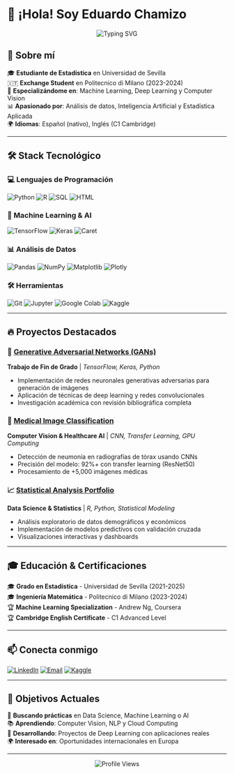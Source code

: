 # 👋 ¡Hola! Soy Eduardo Chamizo

<div align="center">
  <img src="https://readme-typing-svg.herokuapp.com?font=Fira+Code&pause=1000&color=2E9EF7&center=true&vCenter=true&width=435&lines=Statistics+%26+Data+Science+Student;AI+%26+Machine+Learning+Enthusiast;Passionate+about+Deep+Learning" alt="Typing SVG" />
</div>

## 🚀 Sobre mí

🎓 **Estudiante de Estadística** en Universidad de Sevilla  
🇮🇹 **Exchange Student** en Politecnico di Milano (2023-2024)  
🤖 **Especializándome en**: Machine Learning, Deep Learning y Computer Vision  
📊 **Apasionado por**: Análisis de datos, Inteligencia Artificial y Estadística Aplicada  
🌍 **Idiomas**: Español (nativo), Inglés (C1 Cambridge)

---

## 🛠️ Stack Tecnológico

### 💻 Lenguajes de Programación
![Python](https://img.shields.io/badge/Python-3776AB?style=for-the-badge&logo=python&logoColor=white)
![R](https://img.shields.io/badge/R-276DC3?style=for-the-badge&logo=r&logoColor=white)
![SQL](https://img.shields.io/badge/SQL-4479A1?style=for-the-badge&logo=mysql&logoColor=white)
![HTML](https://img.shields.io/badge/HTML5-E34F26?style=for-the-badge&logo=html5&logoColor=white)

### 🤖 Machine Learning & AI
![TensorFlow](https://img.shields.io/badge/TensorFlow-FF6F00?style=for-the-badge&logo=tensorflow&logoColor=white)
![Keras](https://img.shields.io/badge/Keras-D00000?style=for-the-badge&logo=keras&logoColor=white)
![Caret](https://img.shields.io/badge/Caret-007ACC?style=for-the-badge&logo=r&logoColor=white)

### 📊 Análisis de Datos
![Pandas](https://img.shields.io/badge/Pandas-150458?style=for-the-badge&logo=pandas&logoColor=white)
![NumPy](https://img.shields.io/badge/NumPy-013243?style=for-the-badge&logo=numpy&logoColor=white)
![Matplotlib](https://img.shields.io/badge/Matplotlib-11557C?style=for-the-badge&logo=python&logoColor=white)
![Plotly](https://img.shields.io/badge/Plotly-3F4F75?style=for-the-badge&logo=plotly&logoColor=white)

### 🛠️ Herramientas
![Git](https://img.shields.io/badge/Git-F05032?style=for-the-badge&logo=git&logoColor=white)
![Jupyter](https://img.shields.io/badge/Jupyter-F37626?style=for-the-badge&logo=jupyter&logoColor=white)
![Google Colab](https://img.shields.io/badge/Google_Colab-F9AB00?style=for-the-badge&logo=google-colab&logoColor=white)
![Kaggle](https://img.shields.io/badge/Kaggle-20BEFF?style=for-the-badge&logo=kaggle&logoColor=white)

---

## 🔥 Proyectos Destacados

### 🧠 [Generative Adversarial Networks (GANs)](https://github.com/eduardochamizo/gan-implementation)
**Trabajo de Fin de Grado** | *TensorFlow, Keras, Python*
- Implementación de redes neuronales generativas adversarias para generación de imágenes
- Aplicación de técnicas de deep learning y redes convolucionales
- Investigación académica con revisión bibliográfica completa

### 🏥 [Medical Image Classification](https://github.com/eduardochamizo/medical-image-classification)
**Computer Vision & Healthcare AI** | *CNN, Transfer Learning, GPU Computing*
- Detección de neumonía en radiografías de tórax usando CNNs
- Precisión del modelo: 92%+ con transfer learning (ResNet50)
- Procesamiento de +5,000 imágenes médicas

### 📈 [Statistical Analysis Portfolio](https://github.com/eduardochamizo/statistical-analysis)
**Data Science & Statistics** | *R, Python, Statistical Modeling*
- Análisis exploratorio de datos demográficos y económicos
- Implementación de modelos predictivos con validación cruzada
- Visualizaciones interactivas y dashboards

---

## 🎓 Educación & Certificaciones

🎓 **Grado en Estadística** - Universidad de Sevilla (2021-2025)  
🎓 **Ingeniería Matemática** - Politecnico di Milano (2023-2024)  
🏆 **Machine Learning Specialization** - Andrew Ng, Coursera  
🏆 **Cambridge English Certificate** - C1 Advanced Level  

---

## 📫 Conecta conmigo

[![LinkedIn](https://img.shields.io/badge/LinkedIn-0077B5?style=for-the-badge&logo=linkedin&logoColor=white)](https://linkedin.com/in/eduardo-chamizo-b30b98307)
[![Email](https://img.shields.io/badge/Email-D14836?style=for-the-badge&logo=gmail&logoColor=white)](mailto:eduardochamizofer@gmail.com)
[![Kaggle](https://img.shields.io/badge/Kaggle-20BEFF?style=for-the-badge&logo=kaggle&logoColor=white)](https://kaggle.com/eduardochamizo)

---

## 🌟 Objetivos Actuales

🎯 **Buscando prácticas** en Data Science, Machine Learning o AI  
📚 **Aprendiendo**: Computer Vision, NLP y Cloud Computing  
🚀 **Desarrollando**: Proyectos de Deep Learning con aplicaciones reales  
🌍 **Interesado en**: Oportunidades internacionales en Europa  

---

<div align="center">
  <img src="https://komarev.com/ghpvc/?username=eduardochamizo&color=blueviolet&style=flat-square&label=Profile+Views" alt="Profile Views" />
</div>
